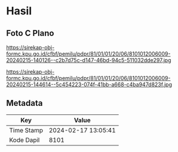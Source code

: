 # Hasil

## Foto C Plano

https://sirekap-obj-formc.kpu.go.id/cfbf/pemilu/pdpr/81/01/01/20/06/8101012006009-20240215-140126--c2b7d75c-d147-46bd-94c5-511032dde297.jpg

https://sirekap-obj-formc.kpu.go.id/cfbf/pemilu/pdpr/81/01/01/20/06/8101012006009-20240215-144614--5c454223-074f-41bb-a668-c4ba947d823f.jpg


## Metadata

| Key        | Value               |
| ---------- | ------------------- |
| Time Stamp | 2024-02-17 13:05:41 |
| Kode Dapil | 8101                |



